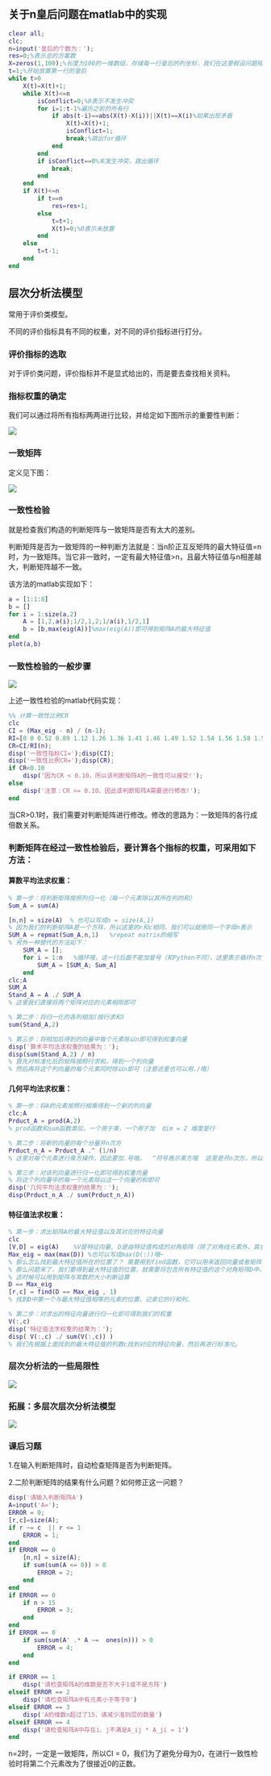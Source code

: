 ## 关于n皇后问题在matlab中的实现

```matlab
clear all;
clc;
n=input('皇后的个数为：');
res=0;%表示总的方案数
X=zeros(1,100);%长度为100的一维数组，存储每一行皇后的列坐标，我们在这里假设问题规模不超过100
t=1;%开始放置第一行的皇后
while t>0
    X(t)=X(t)+1;
    while X(t)<=n
        isConflict=0;%0表示不发生冲突
        for i=1:t-1%遍历之前的所有行
            if abs(t-i)==abs(X(t)-X(i))||X(t)==X(i)%如果出现矛盾
                X(t)=X(t)+1;
                isConflict=1;
                break;%跳出for循环
            end
        end
        if isConflict==0%未发生冲突，跳出循环
            break;
        end
    end
    if X(t)<=n
        if t==n
            res=res+1;
        else
            t=t+1;
            X(t)=0;%0表示未放置
        end
    else
        t=t-1;
    end
end
```

## 层次分析法模型

常用于评价类模型。

不同的评价指标具有不同的权重，对不同的评价指标进行打分。

### 评价指标的选取

对于评价类问题，评价指标并不是显式给出的，而是要去查找相关资料。

### 指标权重的确定

我们可以通过将所有指标两两进行比较，并给定如下图所示的重要性判断：

![](C:\Users\gaosensen\Desktop\新建文件夹\判断矩阵.jpg)

### 一致矩阵

定义见下图：

![](C:\Users\gaosensen\Desktop\新建文件夹\一致矩阵.jpg)

### 一致性检验

就是检查我们构造的判断矩阵与一致矩阵是否有太大的差别。

判断矩阵是否为一致矩阵的一种判断方法就是：当n阶正互反矩阵的最大特征值=n时，为一致矩阵。当它非一致时，一定有最大特征值>n，且最大特征值与n相差越大，判断矩阵越不一致。

该方法的matlab实现如下：

```matlab
a = [1:1:8]
b = []
for i = 1:size(a,2)
    A = [1,2,a(i);1/2,1,2;1/a(i),1/2,1]
    b = [b,max(eig(A))]%max(eig(A))即可得到矩阵A的最大特征值
end
plot(a,b)
```

### 一致性检验的一般步骤

![](C:\Users\gaosensen\Desktop\新建文件夹\一致性检验的一般步骤.jpg)

上述一致性检验的matlab代码实现：

```matlab
%% 计算一致性比例CR
clc
CI = (Max_eig - n) / (n-1);
RI=[0 0 0.52 0.89 1.12 1.26 1.36 1.41 1.46 1.49 1.52 1.54 1.56 1.58 1.59];  %注意哦，这里的RI最多支持 n = 15
CR=CI/RI(n);
disp('一致性指标CI=');disp(CI);
disp('一致性比例CR=');disp(CR);
if CR<0.10
    disp('因为CR < 0.10，所以该判断矩阵A的一致性可以接受!');
else
    disp('注意：CR >= 0.10，因此该判断矩阵A需要进行修改!');
end
```

当CR>0.1时，我们需要对判断矩阵进行修改。修改的思路为：一致矩阵的各行成倍数关系。

### 判断矩阵在经过一致性检验后，要计算各个指标的权重，可采用如下方法：

#### 算数平均法求权重：

```matlab
% 第一步：将判断矩阵按照列归一化（每一个元素除以其所在列的和）
Sum_A = sum(A)

[n,n] = size(A)  % 也可以写成n = size(A,1)
% 因为我们的判断矩阵A是一个方阵，所以这里的r和c相同，我们可以就用同一个字母n表示
SUM_A = repmat(Sum_A,n,1)   %repeat matrix的缩写
% 另外一种替代的方法如下：
    SUM_A = [];
    for i = 1:n   %循环哦，这一行后面不能加冒号（和Python不同），这里表示循环n次
        SUM_A = [SUM_A; Sum_A]
    end
clc;A
SUM_A
Stand_A = A ./ SUM_A
% 这里我们直接将两个矩阵对应的元素相除即可

% 第二步：将归一化的各列相加(按行求和)
sum(Stand_A,2)

% 第三步：将相加后得到的向量中每个元素除以n即可得到权重向量
disp('算术平均法求权重的结果为：');
disp(sum(Stand_A,2) / n)
% 首先对标准化后的矩阵按照行求和，得到一个列向量
% 然后再将这个列向量的每个元素同时除以n即可（注意这里也可以用./哦）
```

#### 几何平均法求权重：

```matlab
% 第一步：将A的元素按照行相乘得到一个新的列向量
clc;A
Prduct_A = prod(A,2)
% prod函数和sum函数类似，一个用于乘，一个用于加  dim = 2 维度是行

% 第二步：将新的向量的每个分量开n次方
Prduct_n_A = Prduct_A .^ (1/n)
% 这里对每个元素进行乘方操作，因此要加.号哦。  ^符号表示乘方哦  这里是开n次方，所以我们等价求1/n次方

% 第三步：对该列向量进行归一化即可得到权重向量
% 将这个列向量中的每一个元素除以这一个向量的和即可
disp('几何平均法求权重的结果为：');
disp(Prduct_n_A ./ sum(Prduct_n_A))
```

#### 特征值法求权重：

```matlab
% 第一步：求出矩阵A的最大特征值以及其对应的特征向量
clc
[V,D] = eig(A)    %V是特征向量, D是由特征值构成的对角矩阵（除了对角线元素外，其余位置元素全为0）
Max_eig = max(max(D)) %也可以写成max(D(:))哦~
% 那么怎么找到最大特征值所在的位置了？ 需要用到find函数，它可以用来返回向量或者矩阵中不为0的元素的位置索引。
% 那么问题来了，我们要得到最大特征值的位置，就需要将包含所有特征值的这个对角矩阵D中，不等于最大特征值的位置全变为0
% 这时候可以用到矩阵与常数的大小判断运算
D == Max_eig
[r,c] = find(D == Max_eig , 1)
% 找到D中第一个与最大特征值相等的元素的位置，记录它的行和列。

% 第二步：对求出的特征向量进行归一化即可得到我们的权重
V(:,c)
disp('特征值法求权重的结果为：');
disp( V(:,c) ./ sum(V(:,c)) )
% 我们先根据上面找到的最大特征值的列数c找到对应的特征向量，然后再进行标准化。
```

### 层次分析法的一些局限性

![](C:\Users\gaosensen\Desktop\新建文件夹\层次分析法的一些局限性.jpg)

### 拓展：多层次层次分析法模型

![](C:\Users\gaosensen\Desktop\新建文件夹\多层次层次分析模型.jpg)

### 课后习题

1.在输入判断矩阵时，自动检查矩阵是否为判断矩阵。

2.二阶判断矩阵的结果有什么问题？如何修正这一问题？

```matlab
disp('请输入判断矩阵A')     
A=input('A=');     
ERROR = 0;  
[r,c]=size(A);
if r ~= c  || r <= 1
    ERROR = 1;
end
if ERROR == 0
    [n,n] = size(A);
    if sum(sum(A <= 0)) > 0
        ERROR = 2;
    end
end
if ERROR == 0
    if n > 15
        ERROR = 3;
    end
end
if ERROR == 0
    if sum(sum(A' .* A ~=  ones(n))) > 0
        ERROR = 4;
    end
end

if ERROR == 1
    disp('请检查矩阵A的维数是否不大于1或不是方阵')
elseif ERROR == 2
    disp('请检查矩阵A中有元素小于等于0')
elseif ERROR == 3
    disp('A的维数n超过了15，请减少准则层的数量')
elseif ERROR == 4
    disp('请检查矩阵A中存在i、j不满足A_ij * A_ji = 1')
end
```

n=2时，一定是一致矩阵，所以CI = 0，我们为了避免分母为0，在进行一致性检验时将第二个元素改为了很接近0的正数。